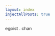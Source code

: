 ```yaml
---
layout: index
injectAllPosts: true
---
```


<div class="egoist-name">
  egoist
  <span class="dot">.</span>
  <span class="lily" ref="name">chan</span>
</div>

<script>
import scifi from 'scifi'

const NAMES = [
  'iroha',
  'utaha',
  'mikasa',
  'ena',
  'eriri',
  'rem',
  'asuna',
  'asuka',
  'gahara',
  'fuuka',
  'touka',
  'luna'
]

export default {
  data() {
    return {
      currentNameIndex: null
    }
  },
  mounted() {
    this.loop = setInterval(() => {
      scifi(this.$refs.name, {
        content: this.getName()
      })
    }, 3000)
  },
  methods: {
    getRandomIndex(currentIndex) {
      const nextIndex = Math.floor(Math.random() * NAMES.length)
      if (currentIndex === null) {
        return nextIndex
      }
      return currentIndex === nextIndex ? this.getRandomIndex(currentIndex) : nextIndex
    },
    getName() {
      this.currentNameIndex = this.getRandomIndex(this.currentNameIndex)
      const name = NAMES[this.currentNameIndex]
      return name
    }
  },
  beforeDestroy() {
    if (this.loop) {
      clearInterval(this.loop)
    }
  }
}
</script>

<style scoped lang="stylus">
.egoist-name
  color: #586e75
  font-size: 8rem
  text-transform: uppercase
  line-height: 100%
  margin: 15px 0 35px 0
  /* to eliminate white space */
  display: flex

.egoist-name 
  margin-left: -4px
  span
    color: #b58900
  &:hover
    span.dot
      color: #ff69b4

@media screen and (max-width: 768px)
  .egoist-name
    font-size: 1.6rem;
    margin: 5px 0 15px 0;
</style>